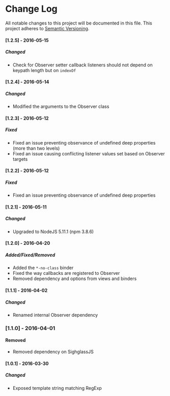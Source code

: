 # Change Log
All notable changes to this project will be documented in this file.
This project adheres to [Semantic Versioning](http://semver.org/).

#### [1.2.5] - 2016-05-15
##### Changed
- Check for Observer setter callback listeners should not depend on keypath
length but on `indexOf`

#### [1.2.4] - 2016-05-14
##### Changed
- Modified the arguments to the Observer class

#### [1.2.3] - 2016-05-12
##### Fixed
- Fixed an issue preventing observance of undefined deep properties (more than
two levels)
- Fixed an issue causing conflicting listener values set based on Observer
targets

#### [1.2.2] - 2016-05-12
##### Fixed
- Fixed an issue preventing observance of undefined deep properties

#### [1.2.1] - 2016-05-11
##### Changed
- Upgraded to NodeJS 5.11.1 (npm 3.8.6)

#### [1.2.0] - 2016-04-20
##### Added/Fixed/Removed
- Added the `*-no-class` binder
- Fixed the way callbacks are registered to Observer
- Removed dependency and options from views and binders

#### [1.1.1] - 2016-04-02
##### Changed
- Renamed internal Observer dependency

### [1.1.0] - 2016-04-01
#### Removed
- Removed dependency on SighglassJS

#### [1.0.1] - 2016-03-30
##### Changed
- Exposed template string matching RegExp